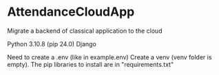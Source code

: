 # AttendanceCloudApp
Migrate a backend of classical application to the cloud 

Python 3.10.8 (pip 24.0)
Django

Need to create a .env (like in example.env)
Create a venv (venv folder is empty). The pip libraries to install are in "requirements.txt"